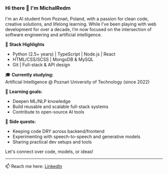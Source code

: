 ### Hi there 👋 I'm MichalRedm

I'm an AI student from Poznań, Poland, with a passion for clean code, creative solutions, and lifelong learning. While I’ve been playing with web development for over a decade, I’m now focused on the intersection of software engineering and artificial intelligence.

🔧 **Stack Highlights**  
- Python (2.5+ years) | TypeScript | Node.js | React  
- HTML/CSS/SCSS | MongoDB & MySQL  
- Git | Full-stack & API design  

🎓 **Currently studying:**  
Artificial Intelligence @ Poznań University of Technology (since 2022)

🧠 **Learning goals:**  
- Deepen ML/NLP knowledge  
- Build reusable and scalable full-stack systems  
- Contribute to open-source AI tools

📂 **Side quests:**  
- Keeping code DRY across backend/frontend  
- Experimenting with speech-to-speech and generative models  
- Sharing practical dev setups and tools

Let's connect over code, models, or ideas!

---
📫 Reach me here: [LinkedIn](https://www.linkedin.com/in/micha%C5%82-redmer-658a7435a/)
